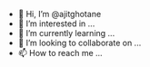 - 👋 Hi, I’m @ajitghotane
- 👀 I’m interested in ...
- 🌱 I’m currently learning ...
- 💞️ I’m looking to collaborate on ...
- 📫 How to reach me ...

<!---
ajitghotane/ajitghotane is a ✨ special ✨ repository because its `README.md` (this file) appears on your GitHub profile.
You can click the Preview link to take a look at your changes.
--->
